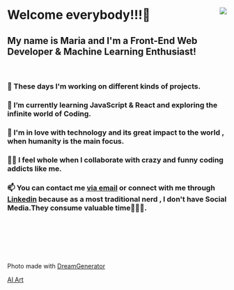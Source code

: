 <!DOCTYPE html>
<html lang="en">
  <head>
    <meta charset="UTF-8" />
    <meta name="viewport" content="width=device-width, initial-scale=1.0" />
   
    
  </head>
  <body>
    <div class="container" >
      <img align="right" src="https://lh3.googleusercontent.com/yftM3MCPWkc3uNJZ3OOA4M6OeoWfbpH9Q5njLiRxSdw3fPPWREA7yEbQxkhfvyLvgI1zwjd_KIflU3yRjHFL_PyHrdJSBW4wiUeGaSfER5ue13sek_58TGO_xCsfsSA28wCZ0oJrt3p4InBo1JLbIxqBITfbDj3B9LOrTxdL8nS8FNFaItX1evyxLQMcZJ4hCMxJQoFKwJi2w1ZvxTtijhT4tbvdlt8xeoRbWiqA5PLf1HGJkmB6WYvIjrYvaRlaCzqfrZarw72M0BLeaD5mddX3_ro2yFCag3ExO71bYj-R3q_Zo4Sh4Tsvy-sFG4Iudf-ejGzUgyc0ulptzHV1WfpScGw7jAaRboutEJLhwQnbN4NB8WB-CwkMtmc_Z2yu4mJzHPPqo_QZDIUPfrcYtuI1rgMkFPsymOQo8yFgIHS4KsNS1Pi3zZZqqhTn3hes6_qShWVsQ-YxigCuiEx6q_ml9KecKbi0HHzavvh9xceKrOwlrroSsGpCMAxuK_oTCtMZBKVg0t0U8owhPTitzibMrPn_CUXgpK0oEbj4evg9uGwqoBhMMuiOKWie8kADWYlMQLRExbQ1Jao5nx4Vhgqeh-52e-W0MPtTmUu1gP8KKs0HAdZeGrutSTD2tfxPotNuBSaPTroNBs-0PWzhpEkogH8QgM_n94EUCHp8EzdviyNNWAby0TiznyfB3PlHsB-m1OSmI4bgKZtXEBWJrWA=w416-h690-no?authuser=0">
      <h1> Welcome everybody!!!🤩</h1>
      <h2>My name is Maria and I'm a Front-End Web Developer & Machine Learning Enthusiast!</h2>
      <br>
      <h3>🔭 These days I'm working on different kinds of projects.</h3>
      <h3>
        🌱 I’m currently learning JavaScript & React and exploring the
        infinite world of Coding.
      </h3>
      <h3>
        💞 I'm in love with technology and its great impact to the world , when
        humanity is the main focus.
      </h3>
      <h3>
        👯‍♀️ I feel whole when I collaborate with crazy and funny coding addicts
        like me.
      </h3>
      <h3>
        📫 You can contact me
        <a href="mailto:mbarkouzou@gmail.com"> via email</a> or connect with me through <a href="https://www.linkedin.com/in/maria-barkouzou-b39810201/?originalSubdomain=gr" >Linkedin</a> because as a most
        traditional nerd , I don't have Social Media.They consume valuable
        time🙈🙉🙊.
      </h3> 
    </div>
    <br>
    <br>
    <br>
    <br>
    <br>
    <p>Photo made with <a href="https://deepdreamgenerator.com"</a> DreamGenerator </p><p>AI Art</p>
  </body>
</html>
